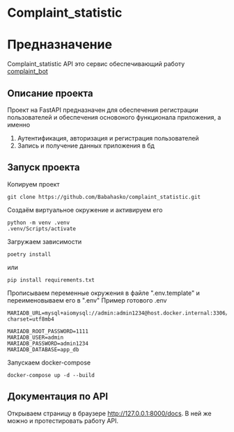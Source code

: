 # Complaint_statistic

# Предназначение
Complaint_statistic API это сервис обеспечивающий работу [complaint_bot](https://github.com/Babahasko/Complaint_bot)

## Описание проекта
Проект на FastAPI предназначен для обеспечения регистрации пользователей и обеспечения основоного функционала приложения, а именно
1. Аутентификация, авторизация и регистрация пользователей
2. Запись и получение данных приложения в бд

## Запуск проекта
Копируем проект
```shell
git clone https://github.com/Babahasko/complaint_statistic.git
```

Создаём виртуальное окружение и активируем его
```shell
python -m venv .venv
.venv/Scripts/activate
```

Загружаем зависимости
```shell
poetry install
```
или
```shell
pip install requirements.txt
```

Прописываем переменные окружения в файле ".env.template" и переименовываем его в ".env"
Пример готового .env
```
MARIADB_URL=mysql+aiomysql://admin:admin1234@host.docker.internal:3306/app_db?charset=utf8mb4

MARIADB_ROOT_PASSWORD=1111
MARIADB_USER=admin
MARIADB_PASSWORD=admin1234
MARIADB_DATABASE=app_db
```
Запускаем docker-compose
```shell
docker-compose up -d --build
```

## Документация по API
Открываем страницу в браузере http://127.0.0.1:8000/docs. В ней же можно и протестировать работу API.